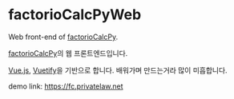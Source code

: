 # factorioCalcPyWeb

Web front-end of [factorioCalcPy](https://github.com/kshshkim/factorioCalcPy).

[factorioCalcPy](https://github.com/kshshkim/factorioCalcPy)의 웹 프론트엔드입니다.

[Vue.js](https://vuejs.org/), [Vuetify](https://vuetifyjs.com)을 기반으로 합니다. 배워가며 만드는거라 많이 미흡합니다. 

demo link: https://fc.privatelaw.net
